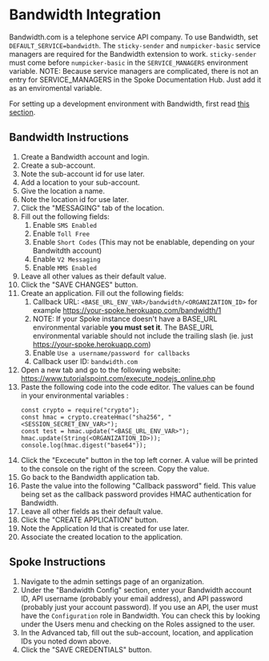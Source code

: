 # Bandwidth Integration

Bandwidth.com is a telephone service API company. To use Bandwidth, set `DEFAULT_SERVICE=bandwidth`. The `sticky-sender` and `numpicker-basic` service managers are required for the Bandwidth extension to work. `sticky-sender` must come before `numpicker-basic` in the `SERVICE_MANAGERS` environment variable. NOTE: Because service managers are complicated, there is not an entry for SERVICE_MANAGERS in the Spoke Documentation Hub. Just add it as an enviromental variable.

For setting up a development environment with Bandwidth, first read [this section](HOWTO_DEVELOPMENT_LOCAL_SETUP.md#ngrok).


## Bandwidth Instructions

1. Create a Bandwidth account and login.
2. Create a sub-account.
3. Note the sub-account id for use later.
4. Add a location to your sub-account.
5. Give the location a name.
6. Note the location id for use later.
7. Click the "MESSAGING" tab of the location.
8. Fill out the following fields:
    1. Enable `SMS Enabled`
    2. Enable `Toll Free`
    3. Enable `Short Codes` (This may not be enablable, depending on your Bandwitdth account)
    4. Enable `V2 Messaging`
    5. Enable `MMS Enabled`
9. Leave all other values as their default value.
10. Click the "SAVE CHANGES" button.
11. Create an application. Fill out the following fields:
    1. Callback URL: `<BASE_URL_ENV_VAR>/bandwidth/<ORGANIZATION_ID>` for example https://your-spoke.herokuapp.com/bandwidth/1
    2. NOTE: If your Spoke instance doesn't have a BASE_URL environmental variable **you must set it**. The BASE_URL environmental variable should not include the trailing slash (ie. just https://your-spoke.herokuapp.com)
    3. Enable `Use a username/password for callbacks`
    4. Callback user ID: `bandwidth.com`
12. Open a new tab and go to the following website: https://www.tutorialspoint.com/execute_nodejs_online.php
13. Paste the following code into the code editor. The values can be found in your environmental variables :
    ```
    const crypto = require("crypto");
    const hmac = crypto.createHmac("sha256", "<SESSION_SECRET_ENV_VAR>");
    const test = hmac.update("<BASE_URL_ENV_VAR>");
    hmac.update(String(<ORGANIZATION_ID>));
    console.log(hmac.digest("base64"));
    ```
12. Click the "Excecute" button in the top left corner. A value will be printed to the console on the right of the screen. Copy the value.
13. Go back to the Bandwidth application tab.
14. Paste the value into the following "Callback password" field. This value being set as the callback password provides HMAC authentication for Bandwidth.
15. Leave all other fields as their default value.
16. Click the "CREATE APPLICATION" button.
17. Note the Application Id that is created for use later.
18. Associate the created location to the application.


## Spoke Instructions

1. Navigate to the admin settings page of an organization.
2. Under the "Bandwidth Config" section, enter your Bandwidth account ID, API username (probably your email address), and API password (probably just your account password). If you use an API, the user must have the `Configuration` role in Bandwidth. You can check this by looking under the Users menu and checking on the Roles assigned to the user.
3. In the Advanced tab, fill out the sub-account, location, and application IDs you noted down above.
4. Click the "SAVE CREDENTIALS" button.

